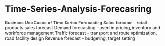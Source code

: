 # Time-Series-Analysis-Forecasring
Business Use Cases of Time Series Forecasting
Sales forecast - retail products sales forecast
Demand forecasting - used in pricing, inventory and workforce management
Traffic forecast - transport and route optimization, road facility design
Revenue forecast - budgeting, target setting
